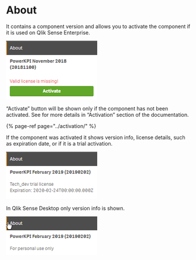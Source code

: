 # About

It contains a component version and allows you to activate the component if it is used on Qlik Sense Enterprise.

![](../.gitbook/assets/image%20%2876%29.png)

“Activate” button will be shown only if the component has not been activated. See for more details in “Activation” section of the documentation.

{% page-ref page="../activation/" %}

If the component was activated it shows version info, license details, such as expiration date, or if it is a trial activation.

![](../.gitbook/assets/image%20%2836%29.png)

In Qlik Sense Desktop only version info is shown.

![](../.gitbook/assets/image%20%2824%29.png)

